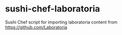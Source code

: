# sushi-chef-laboratoria
Sushi Chef script for importing laboratoria content from https://github.com/Laboratoria
